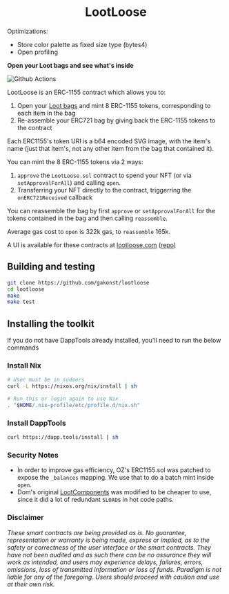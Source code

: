 # <h1 align="center"> LootLoose </h1>

Optimizations:

- Store color palette as fixed size type (bytes4)
- Open profiling

**Open your Loot bags and see what's inside**

![Github Actions](https://github.com/gakonst/lootloose/workflows/Tests/badge.svg)

LootLoose is an ERC-1155 contract which allows you to:

1. Open your [Loot bags](https://www.lootrng.com/) and mint 8 ERC-1155 tokens, corresponding to each item
in the bag
2. Re-assemble your ERC721 bag by giving back the ERC-1155 tokens to the contract

Each ERC1155's token URI is a b64 encoded SVG image, with the item's name (just that item's, not
any other item from the bag that contained it).

You can mint the 8 ERC-1155 tokens via 2 ways:

1. `approve` the `LootLoose.sol` contract to spend your NFT (or via `setApprovalForAll`) and calling `open`.
2. Transferring your NFT directly to the contract, triggerring the `onERC721Received` callback

You can reassemble the bag by first `approve` or `setApprovalForAll` for the tokens
contained in the bag and then calling `reassemble`.

Average gas cost to `open` is 322k gas, to `reassemble` 165k.

A UI is available for these contracts at [lootloose.com](https://lootloose.com) ([repo](https://github.com/Anish-Agnihotri/lootloose.com))

## Building and testing

```sh
git clone https://github.com/gakonst/lootloose
cd lootloose
make
make test
```

## Installing the toolkit

If you do not have DappTools already installed, you'll need to run the below
commands

### Install Nix

```sh
# User must be in sudoers
curl -L https://nixos.org/nix/install | sh

# Run this or login again to use Nix
. "$HOME/.nix-profile/etc/profile.d/nix.sh"
```

### Install DappTools

```sh
curl https://dapp.tools/install | sh
```

### Security Notes

- In order to improve gas efficiency, OZ's ERC1155.sol was patched to expose the `_balances`
mapping. We use that to do a batch mint inside `open`.
- Dom's original [LootComponents](https://twitter.com/dhof/status/1432403895008088064) was modified
to be cheaper to use, since it did a lot of redundant `SLOAD`s in hot code paths.

### Disclaimer

_These smart contracts are being provided as is. No guarantee, representation or warranty is being made, express or implied, as to the safety or correctness of the user interface or the smart contracts. They have not been audited and as such there can be no assurance they will work as intended, and users may experience delays, failures, errors, omissions, loss of transmitted information or loss of funds. Paradigm is not liable for any of the foregoing. Users should proceed with caution and use at their own risk._

